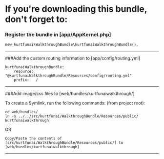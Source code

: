 
If you're downloading this bundle, don't forget to:     
========================

### Register the bundle in [app/AppKernel.php]

	new kurtfunai\WalkthroughBundle\kurtfunaiWalkthroughBundle(),

--------------------------------


###Add the custom routing information to [app/config/routing.yml]

	kurtfunaiWalkthroughBundle:
    	resource: "@kurtfunaiWalkthroughBundle/Resources/config/routing.yml"
    	prefix:   /

--------------------------------


###Add image/css files to [web/bundles/kurtfunaiwalkthrough/]

To create a Symlink, run the following commands: (from project root):

    cd web/bundles/
    ln -s ../../src/kurtfunai/WalkthroughBundle/Resources/public/ kurtfunaiwalkthrough

OR 

	Copy/Paste the contents of [src/kurtfunai/WalkthroughBundle/Resources/public/] to [web/bundles/kurtfunaiwalkthrough]

--------------------------------
